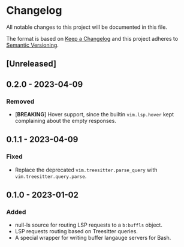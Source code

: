 # Changelog
All notable changes to this project will be documented in this file.

The format is based on [Keep a Changelog](http://keepachangelog.com/en/1.0.0/)
and this project adheres to [Semantic Versioning](http://semver.org/spec/v2.0.0.html).

## [Unreleased]

## 0.2.0 - 2023-04-09
### Removed
- [**BREAKING**] Hover support, since the builtin `vim.lsp.hover` kept
  complaining about the empty responses.

## 0.1.1 - 2023-04-09
### Fixed
- Replace the deprecated `vim.treesitter.parse_query` with `vim.treesitter.query.parse`.

## 0.1.0 - 2023-01-02
### Added
- null-ls source for routing LSP requests to a `b:buffls` object.
- LSP requests routing based on Treesitter queries.
- A special wrapper for writing buffer langauge servers for Bash.

